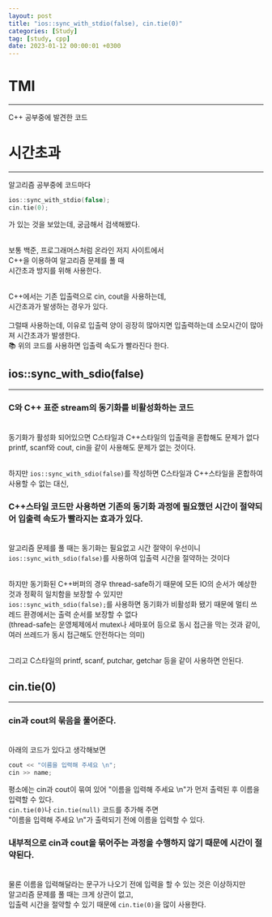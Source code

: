 ```yaml
---
layout: post
title: "ios::sync_with_stdio(false), cin.tie(0)"
categories: [Study]
tag: [study, cpp]
date: 2023-01-12 00:00:01 +0300
---
```


# TMI
----------------------
C++ 공부중에 발견한 코드

# 시간초과
--------------
알고리즘 공부중에 코드마다
```cpp
ios::sync_with_stdio(false);
cin.tie(0);
```
가 있는 것을 보았는데, 궁금해서 검색해봤다.<br><br>

보통 백준, 프로그래머스처럼 온라인 저지 사이트에서<br>
C++을 이용하여 알고리즘 문제를 풀 때<br>
시간초과 방지를 위해 사용한다.<br><br>

C++에서는 기존 입출력으로 cin, cout을 사용하는데,<br>
시간초과가 발생하는 경우가 있다.<br><br>
그럴때 사용하는데, 이유로 입출력 양이 굉장히 많아지면 입출력하는데 소모시간이 많아져 시간초과가 발생한다.<br>
📚 위의 코드를 사용하면 입출력 속도가 빨라진다 한다.
## ios::sync_with_sdio(false)
------------------------
### C와 C++ 표준 stream의 동기화를 비활성화하는 코드<br><br>

동기화가 활성화 되어있으면 C스타일과 C++스타일의 입출력을 혼합해도 문제가 없다<br>
printf, scanf와 cout, cin을 같이 사용해도 문제가 없는 것이다.<br><br>

하지만 `ios::sync_with_sdio(false)`를 작성하면 C스타일과 C++스타일을 혼합하여 사용할 수 없는 대신,<br>
### C++스타일 코드만 사용하면 기존의 동기화 과정에 필요했던 시간이 절약되어 입출력 속도가 빨라지는 효과가 있다.<br><br>

알고리즘 문제를 풀 때는 동기화는 필요없고 시간 절약이 우선이니<br>
`ios::sync_with_sdio(false)`를 사용하여 입출력 시간을 절약하는 것이다<br><br>

하지만 동기화된 C++버퍼의 경우 thread-safe하기 때문에 모든 IO의 순서가 예상한 것과 정확히 일치함을 보장할 수 있지만<bR>
`ios::sync_with_sdio(false);`를 사용하면 동기화가 비활성화 됐기 때문에 멀티 쓰레드 환경에서는 출력 순서를 보장할 수 없다<br>
(thread-safe는 운영체제에서 mutex나 세마포어 등으로 동시 접근을 막는 것과 같이, 여러 쓰레드가 동시 접근해도 안전하다는 의미)<br><br>

그리고 C스타일의 printf, scanf, putchar, getchar 등을 같이 사용하면 안된다.
## cin.tie(0)
------------------------
### cin과 cout의 묶음을 풀어준다.<br><br>

아래의 코드가 있다고 생각해보면
```cpp
cout << "이름을 입력해 주세요 \n";
cin >> name;
```
평소에는 cin과 cout이 묶여 있어
"이름을 입력해 주세요 \n"가 먼저 출력된 후 이름을 입력할 수 있다.<br>
`cin.tie(0)`나 `cin.tie(null)` 코드를 추가해 주면<br>
"이름을 입력해 주세요 \n"가 출력되기 전에 이름을 입력할  수 있다.<br>
### 내부적으로 cin과 cout을 묶어주는 과정을 수행하지 않기 때문에 시간이 절약된다.<br><br>

물론 이름을 입력해달라는 문구가 나오기 전에 입력을 할 수 있는 것은 이상하지만<br>
알고리즘 문제를 풀 때는 크게 상관이 없고,<br>
입출력 시간을 절약할 수 있기 때문에 `cin.tie(0)`을 많이 사용한다.